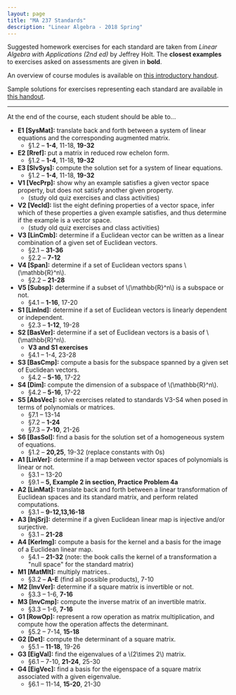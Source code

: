 ```yaml
---
layout: page
title: "MA 237 Standards"
description: "Linear Algebra - 2018 Spring"
---
```


Suggested homework exercises for each standard are taken from
*Linear Algebra with Applications (2nd ed)* by Jeffrey Holt.
The **closest examples** to exercises asked on assessments are given in
**bold**.

An overview of course modules is available on
[this introductory handout](../pdf/handout-I.pdf).

Sample solutions for exercises representing each standard are
available in [this handout](../pdf/sample-exercises.pdf).

---

At the end of the course, each student should be able to...

- **E1 [SysMat]:**
  translate back and forth between a system of linear equations
  and the corresponding augmented matrix.
    - §1.2 – **1-4**, 11-18, **19-32**
- **E2 [Rref]:**
  put a matrix in reduced row echelon form.
    - §1.2 – **1-4**, 11-18, **19-32**
- **E3 [SlvSys]:**
  compute the solution set for a system of linear equations.
    - §1.2 – **1-4**, 11-18, **19-32**
- **V1 [VecPrp]:**
  show why an example satisfies a given vector space property, but does not satisfy another given property.
    - (study old quiz exercises and class activities)
- **V2 [VecId]:**
  list the eight defining properties of a vector space, infer which of these properties a given example satisfies, and thus determine if the example is a vector space.
    - (study old quiz exercises and class activities)
- **V3 [LinCmb]:**
  determine if a Euclidean vector can be written as a linear combination of a given set of Euclidean vectors.
    - §2.1 – **31-36**
    - §2.2 – **7-12**
- **V4 [Span]:**
  determine if a set of Euclidean vectors spans \\(\mathbb{R}^n\\).
    - §2.2 – **21-28**
- **V5 [Subsp]:**
  determine if a subset of \\(\mathbb{R}^n\\) is a subspace or not.
    - §4.1 – **1-16**, 17-20
- **S1 [LinInd]:**
  determine if a set of Euclidean vectors is linearly dependent or
  independent.
    - §2.3 – **1-12**, 19-28
- **S2 [BasVer]:**
  determine if a set of Euclidean vectors is a basis of \\(\mathbb{R}^n\\).
    - **V3 and S1 exercises**
    - §4.1 – 1-4, 23-28
- **S3 [BasCmp]:**
  compute a basis for the subspace spanned by a given set of Euclidean
  vectors.
    - §4.2 – **5-16**, 17-22
- **S4 [Dim]:**
  compute the dimension of a subspace of \\(\mathbb{R}^n\\).
    - §4.2 – **5-16**, 17-22
- **S5 [AbsVec]:**
  solve exercises related to standards V3-S4 when posed in terms of
  polynomials or matrices.
    - §7.1 – 13-14
    - §7.2 – **1-24**
    - §7.3 – **7-10**, 21-26
- **S6 [BasSol]:**
  find a basis for the solution set of a homogeneous system of equations.
    - §1.2 – **20,25**, 19-32 (replace constants with 0s)
- **A1 [LinVer]:**
  determine if a map between vector spaces of polynomials is linear or not.
    - §3.1 – 13-20
    - §9.1 – **5, Example 2 in section, Practice Problem 4a**
- **A2 [LinMat]:**
  translate back and forth between a
  linear transformation of Euclidean spaces and its standard matrix, and
  perform related computations.
    - §3.1 – **9-12,13,16-18**
- **A3 [InjSrj]:**
  determine if a given Euclidean linear map is injective and/or surjective.
    - §3.1 – **21-28**
- **A4 [KerImg]:**
  compute a basis for the kernel and a basis for the image of a Euclidean
  linear map.
    - §4.1 – **21-32**
      (note: the book calls the kernel of a transformation a "null space"
      for the standard matrix)
- **M1 [MatMlt]:**
  multiply matrices..
    - §3.2 – **A-E** (find all possible products), 7-10
- **M2 [InvVer]:**
  determine if a square matrix is invertible or not.
    - §3.3 – 1-6, **7-16**
- **M3 [InvCmp]:**
  compute the inverse matrix of an invertible matrix.
    - §3.3 – 1-6, **7-16**
- **G1 [RowOp]:**
  represent a row operation as matrix multiplication, and compute how the operation affects the determinant.
    - §5.2 – 7-14, **15-18**
- **G2 [Det]:**
  compute the determinant of a square matrix.
    - §5.1 – **11-18**, 19-26
- **G3 [EigVal]:**
  find the eigenvalues of a \\(2\times 2\\) matrix.
    - §6.1 – 7-10, **21-24**, 25-30
- **G4 [EigVec]:**
  find a basis for the eigenspace of a square matrix associated with a given eigenvalue.
    - §6.1 – 11-14, **15-20**, 21-30
